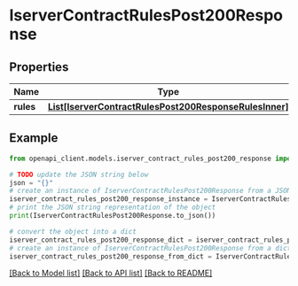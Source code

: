 # IserverContractRulesPost200Response


## Properties

Name | Type | Description | Notes
------------ | ------------- | ------------- | -------------
**rules** | [**List[IserverContractRulesPost200ResponseRulesInner]**](IserverContractRulesPost200ResponseRulesInner.md) |  | [optional] 

## Example

```python
from openapi_client.models.iserver_contract_rules_post200_response import IserverContractRulesPost200Response

# TODO update the JSON string below
json = "{}"
# create an instance of IserverContractRulesPost200Response from a JSON string
iserver_contract_rules_post200_response_instance = IserverContractRulesPost200Response.from_json(json)
# print the JSON string representation of the object
print(IserverContractRulesPost200Response.to_json())

# convert the object into a dict
iserver_contract_rules_post200_response_dict = iserver_contract_rules_post200_response_instance.to_dict()
# create an instance of IserverContractRulesPost200Response from a dict
iserver_contract_rules_post200_response_from_dict = IserverContractRulesPost200Response.from_dict(iserver_contract_rules_post200_response_dict)
```
[[Back to Model list]](../README.md#documentation-for-models) [[Back to API list]](../README.md#documentation-for-api-endpoints) [[Back to README]](../README.md)


